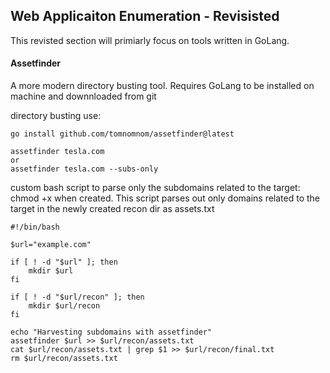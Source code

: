 ## Web Applicaiton Enumeration - Revisisted
This revisted section will primiarly focus on tools written in GoLang.

#### Assetfinder
A more modern directory busting tool. Requires GoLang to be installed on machine and downnloaded from git 

directory busting use:

    go install github.com/tomnomnom/assetfinder@latest

    assetfinder tesla.com 
    or
    assetfinder tesla.com --subs-only

custom bash script to parse only the subdomains related to the target:  
chmod +x when created. This script parses out only domains related to the target in the newly created recon dir as assets.txt

    #!/bin/bash
    
    $url="example.com"
    
    if [ ! -d "$url" ]; then
        mkdir $url
    fi
    
    if [ ! -d "$url/recon" ]; then
        mkdir $url/recon
    fi
    
    echo "Harvesting subdomains with assetfinder"
    assetfinder $url >> $url/recon/assets.txt
    cat $url/recon/assets.txt | grep $1 >> $url/recon/final.txt
    rm $url/recon/assets.txt

